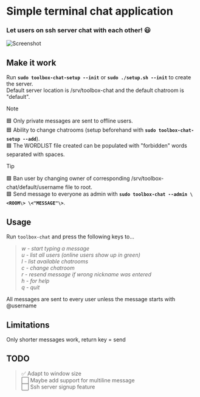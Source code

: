 # Simple terminal chat application
### Let users on ssh server chat with each other! :smiley:<br>
![Screenshot](https://github.com/william-andersson/chat/blob/main/Screenshot2.png)

## Make it work

Run **`sudo toolbox-chat-setup --init`** or **`sudo ./setup.sh --init`** to create the server.<br>
Default server location is /srv/toolbox-chat and the default chatroom is "default".<br>


> [!NOTE]
> :blue_square: Only private messages are sent to offline users.<br>
> :blue_square: Ability to change chatrooms (setup beforehand with **`sudo toolbox-chat-setup --add`**).<br>
> :blue_square: The WORDLIST file created can be populated with "forbidden" words separated with spaces.<br>

>[!TIP]
> :green_square: Ban user by changing owner of corresponding /srv/toolbox-chat/default/username file to root.<br>
> :green_square: Send message to everyone as admin with **`sudo toolbox-chat --admin \<ROOM\> \<"MESSAGE"\>`**.<br>

## Usage
Run `toolbox-chat` and press the following keys to...

> *w - start typing a message*<br>
> *u - list all users (online users show up in green)*<br>
> *l - list available chatrooms*<br>
> *c - change chatroom*<br>
> *r - resend message if wrong nickname was entered*<br>
> *h - for help*<br>
> *q - quit*<br>

All messages are sent to every user unless the message starts with @username<br>

## Limitations

Only shorter messages work, return key = send

## TODO

> :white_check_mark: Adapt to window size<br>
> :white_large_square: Maybe add support for multiline message<br>
> :white_large_square: Ssh server signup feature
